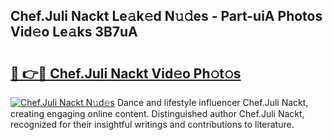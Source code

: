 ## Chef.Juli Nackt Le𝚊k𝚎d N𝚞𝚍es - Part-uiA Photos Vid𝚎o Le𝚊ks 3B7uA

# <h2><a href="http://fb62zmd.evod.top/?m=Chef.Juli+Nackt">🔗 👉🔴 Chef.Juli Nackt Vid𝚎o Ph𝚘t𝚘s</a></h2>

[![Chef.Juli Nackt N𝚞d𝚎s](https://i.imgur.com/8V9OHl7.gif)](http://fb62zmd.evod.top/?m=Chef.Juli+Nackt)
Dance and lifestyle influencer Chef.Juli Nackt, creating engaging online content. Distinguished author Chef.Juli Nackt, recognized for their insightful writings and contributions to literature. 
